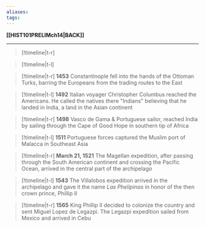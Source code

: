 ```yaml
---
aliases:
tags:
---
```

**[[HIST101PRELIMch14|BACK]]**

---
>[!timeline|t-r] 
> 

>[!timeline|t-l] 
> 

>[!timeline|t-r] **1453**
> Constantinople fell into the hands of the Ottoman Turks, barring the Europeans from the trading routes to the East

>[!timeline|t-l] **1492**
> Italian voyager Christopher Columbus reached the Americans. He called the natives there "Indians" believing that he landed in India, a land in the Asian continent

>[!timeline|t-r] **1498**
> Vasco de Gama & Portuguese sailor, reached India by sailing through the Cape of Good Hope in southern tip of Africa

>[!timeline|t-l] **1511**
> Portuguese forces captured the Muslim port of Malacca in Southeast Asia

>[!timeline|t-r] **March 21, 1521**
> The Magellan expedition, after passing through the South American continent and crossing the Pacific Ocean, arrived in the central part of the archipelago

>[!timeline|t-l] **1543**
> The Villalobos expedition arrived in the archipelago and gave it the name *Las Phelipinas* in honor of the then crown prince, Phillip II

>[!timeline|t-r] **1565**
> King Phillip II decided to colonize the country and sent Miguel Lopez de Legazpi. The Legazpi expedition sailed from Mexico and arrived in Cebu